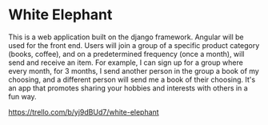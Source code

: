 # White Elephant

This is a web application built on the django framework. Angular will be used for the front end. 
Users will join a group of a specific product category 
(books, coffee), and on a predetermined frequency (once a month), will send and receive an item. For example, I 
can sign up for a group where every month, for 3 months, I send another person in the group a book of my choosing, 
and a different person will send me a book of their choosing. It's an app that promotes sharing your hobbies and 
interests with others in a fun way.

https://trello.com/b/yj9dBUd7/white-elephant

